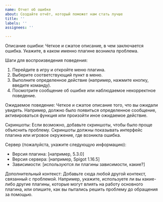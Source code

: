 ```yaml
---
name: Отчет об ошибке
about: Создайте отчёт, который поможет нам стать лучше
title: ''
labels: ''
assignees: ''

---
```


Описание ошибки: Четкое и сжатое описание, в чем заключается ошибка. Укажите, в каком именно плагине возникла проблема.

Шаги для воспроизведения поведения:
1. Перейдите в игру и откройте меню плагина.
2. Выберите соответствующий пункт в меню.
3. Выполните определенное действие (например, нажмите кнопку, введите команду).
4. Посмотрите сообщение об ошибке или наблюдаемое некорректное поведение.

Ожидаемое поведение: Четкое и сжатое описание того, что вы ожидали увидеть. Например, должно было появиться определенное сообщение, активироваться функция или произойти иное ожидаемое действие.

Скриншоты: Если возможно, добавьте скриншоты, чтобы было проще объяснить проблему. Скриншоты должны показывать интерфейс плагина или игровое окружение, где возникла ошибка.

Сервер (пожалуйста, укажите следующую информацию):
* Версия плагина: [например, 5.3.0]
* Версия сервера: [например, Spigot 1.16.5]
* Зависимости: [используются ли плагины зависимости, какие?]

Дополнительный контекст: Добавьте сюда любой другой контекст, связанный с проблемой. Например, укажите, используете ли вы какие-либо другие плагины, которые могут влиять на работу основного плагина, или опишите, как вы пытались решить проблему до обращения за помощью.
